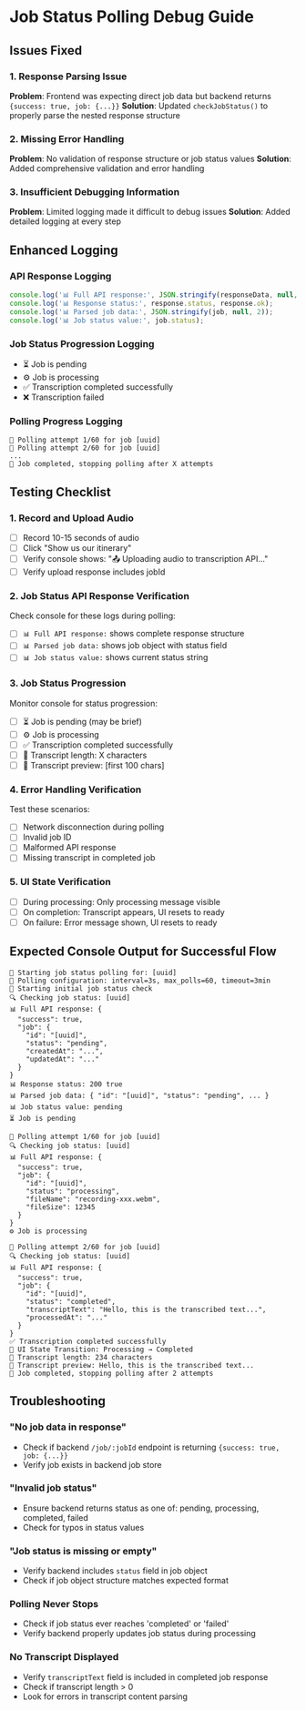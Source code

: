 # Job Status Polling Debug Guide

## Issues Fixed

### 1. **Response Parsing Issue**
**Problem**: Frontend was expecting direct job data but backend returns `{success: true, job: {...}}`
**Solution**: Updated `checkJobStatus()` to properly parse the nested response structure

### 2. **Missing Error Handling**
**Problem**: No validation of response structure or job status values
**Solution**: Added comprehensive validation and error handling

### 3. **Insufficient Debugging Information**
**Problem**: Limited logging made it difficult to debug issues
**Solution**: Added detailed logging at every step

## Enhanced Logging

### API Response Logging
```javascript
console.log('📊 Full API response:', JSON.stringify(responseData, null, 2));
console.log('📊 Response status:', response.status, response.ok);
console.log('📊 Parsed job data:', JSON.stringify(job, null, 2));
console.log('📊 Job status value:', job.status);
```

### Job Status Progression Logging
- ⏳ Job is pending
- ⚙️ Job is processing
- ✅ Transcription completed successfully
- ❌ Transcription failed

### Polling Progress Logging
```
🔄 Polling attempt 1/60 for job [uuid]
🔄 Polling attempt 2/60 for job [uuid]
...
🔄 Job completed, stopping polling after X attempts
```

## Testing Checklist

### 1. **Record and Upload Audio**
- [ ] Record 10-15 seconds of audio
- [ ] Click "Show us our itinerary"
- [ ] Verify console shows: "📤 Uploading audio to transcription API..."
- [ ] Verify upload response includes jobId

### 2. **Job Status API Response Verification**
Check console for these logs during polling:
- [ ] `📊 Full API response:` shows complete response structure
- [ ] `📊 Parsed job data:` shows job object with status field
- [ ] `📊 Job status value:` shows current status string

### 3. **Job Status Progression**
Monitor console for status progression:
- [ ] ⏳ Job is pending (may be brief)
- [ ] ⚙️ Job is processing
- [ ] ✅ Transcription completed successfully
- [ ] 📄 Transcript length: X characters
- [ ] 📄 Transcript preview: [first 100 chars]

### 4. **Error Handling Verification**
Test these scenarios:
- [ ] Network disconnection during polling
- [ ] Invalid job ID
- [ ] Malformed API response
- [ ] Missing transcript in completed job

### 5. **UI State Verification**
- [ ] During processing: Only processing message visible
- [ ] On completion: Transcript appears, UI resets to ready
- [ ] On failure: Error message shown, UI resets to ready

## Expected Console Output for Successful Flow

```
🔄 Starting job status polling for: [uuid]
🔄 Polling configuration: interval=3s, max_polls=60, timeout=3min
🔄 Starting initial job status check
🔍 Checking job status: [uuid]
📊 Full API response: {
  "success": true,
  "job": {
    "id": "[uuid]",
    "status": "pending",
    "createdAt": "...",
    "updatedAt": "..."
  }
}
📊 Response status: 200 true
📊 Parsed job data: { "id": "[uuid]", "status": "pending", ... }
📊 Job status value: pending
⏳ Job is pending

🔄 Polling attempt 1/60 for job [uuid]
🔍 Checking job status: [uuid]
📊 Full API response: {
  "success": true,
  "job": {
    "id": "[uuid]",
    "status": "processing",
    "fileName": "recording-xxx.webm",
    "fileSize": 12345
  }
}
⚙️ Job is processing

🔄 Polling attempt 2/60 for job [uuid]
🔍 Checking job status: [uuid]
📊 Full API response: {
  "success": true,
  "job": {
    "id": "[uuid]",
    "status": "completed",
    "transcriptText": "Hello, this is the transcribed text...",
    "processedAt": "..."
  }
}
✅ Transcription completed successfully
🎯 UI State Transition: Processing → Completed
📄 Transcript length: 234 characters
📄 Transcript preview: Hello, this is the transcribed text...
🔄 Job completed, stopping polling after 2 attempts
```

## Troubleshooting

### "No job data in response"
- Check if backend `/job/:jobId` endpoint is returning `{success: true, job: {...}}`
- Verify job exists in backend job store

### "Invalid job status"
- Ensure backend returns status as one of: pending, processing, completed, failed
- Check for typos in status values

### "Job status is missing or empty"
- Verify backend includes `status` field in job object
- Check if job object structure matches expected format

### Polling Never Stops
- Check if job status ever reaches 'completed' or 'failed'
- Verify backend properly updates job status during processing

### No Transcript Displayed
- Verify `transcriptText` field is included in completed job response
- Check if transcript length > 0
- Look for errors in transcript content parsing